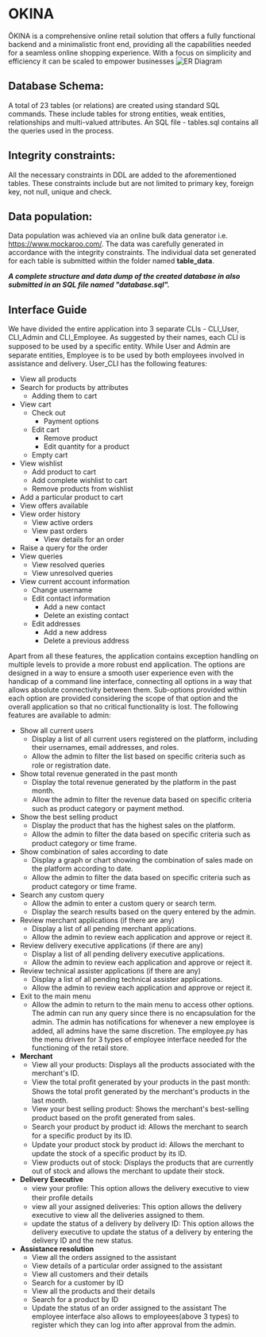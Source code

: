 # OKINA

ŌKINA is a comprehensive online retail solution that offers a fully functional backend and a minimalistic front end, providing all the capabilities needed for a seamless online shopping experience. With a focus on simplicity and efficiency it can be scaled to empower businesses
![ER Diagram](ŌKINA.png)

## Database Schema:
A total of 23 tables (or relations) are created using standard SQL
commands. These include tables for strong entities, weak entities,
relationships and multi-valued attributes. An SQL file - tables.sql contains
all the queries used in the process.

## Integrity constraints:
All the necessary constraints in DDL are added to the aforementioned
tables. These constraints include but are not limited to primary key, foreign
key, not null, unique and check.

## Data population:
Data population was achieved via an online bulk data generator i.e.
https://www.mockaroo.com/.
The data was carefully generated in accordance with the integrity
constraints.
The individual data set generated for each table is submitted within the
folder named **table_data**.

***A complete structure and data dump of the created database in also
submitted in an SQL file named **"database.sql"**.***

## **Interface Guide**
We have divided the entire application into 3 separate CLIs - CLI_User, CLI_Admin and
CLI_Employee.
As suggested by their names, each CLI is supposed to be used by a speciﬁc entity.
While User and Admin are separate entities, Employee is to be used by both employees
involved in assistance and delivery.
User_CLI has the following features:
- View all products
- Search for products by attributes
    - Adding them to cart
- View cart
    - Check out
        - Payment options
    - Edit cart
        - Remove product
        - Edit quantity for a product
    - Empty cart
- View wishlist
    - Add product to cart
    - Add complete wishlist to cart
    - Remove products from wishlist
- Add a particular product to cart
- View offers available
- View order history
    - View active orders
    - View past orders
        - View details for an order
- Raise a query for the order
- View queries
    - View resolved queries
    - View unresolved queries
- View current account information
    - Change username
    - Edit contact information
        - Add a new contact
        - Delete an existing contact
    - Edit addresses
        - Add a new address
        - Delete a previous address

Apart from all these features, the application contains exception handling on multiple
levels to provide a more robust end application.
The options are designed in a way to ensure a smooth user experience even with the
handicap of a command line interface, connecting all options in a way that allows absolute
connectivity between them. Sub-options provided within each option are provided considering
the scope of that option and the overall application so that no critical functionality is lost.
The following features are available to admin:
- Show all current users
    - Display a list of all current users registered on the platform, including their
usernames, email addresses, and roles.
    - Allow the admin to ﬁlter the list based on speciﬁc criteria such as role or registration
date.
- Show total revenue generated in the past month
    - Display the total revenue generated by the platform in the past month.
    - Allow the admin to ﬁlter the revenue data based on speciﬁc criteria such as product
category or payment method.
- Show the best selling product
    - Display the product that has the highest sales on the platform.
    - Allow the admin to ﬁlter the data based on speciﬁc criteria such as product category
or time frame.
- Show combination of sales according to date
    - Display a graph or chart showing the combination of sales made on the platform
according to date.
    - Allow the admin to ﬁlter the data based on speciﬁc criteria such as product category
or time frame.
- Search any custom query
    - Allow the admin to enter a custom query or search term.
    - Display the search results based on the query entered by the admin.
- Review merchant applications (if there are any)
    - Display a list of all pending merchant applications.
    - Allow the admin to review each application and approve or reject it.
- Review delivery executive applications (if there are any)
    - Display a list of all pending delivery executive applications.
    - Allow the admin to review each application and approve or reject it.
- Review technical assister applications (if there are any)
    - Display a list of all pending technical assister applications.
    - Allow the admin to review each application and approve or reject it.
- Exit to the main menu
    - Allow the admin to return to the main menu to access other options.
The admin can run any query since there is no encapsulation for the admin. The admin has
notiﬁcations for whenever a new employee is added, all admins have the same discretion.
The employee.py has the menu driven for 3 types of employee interface needed for the
functioning of the retail store.
- **Merchant**
    - View all your products: Displays all the products associated with the merchant's ID.
    - View the total proﬁt generated by your products in the past month: Shows the total proﬁt
generated by the merchant's products in the last month.
    - View your best selling product: Shows the merchant's best-selling product based on the
proﬁt generated from sales.
    - Search your product by product id: Allows the merchant to search for a speciﬁc product
by its ID.
    - Update your product stock by product id: Allows the merchant to update the stock of a
speciﬁc product by its ID.
    - View products out of stock: Displays the products that are currently out of stock and
allows the merchant to update their stock.
- **Delivery Executive**
    - view your proﬁle: This option allows the delivery executive to view their proﬁle details
    - view all your assigned deliveries: This option allows the delivery executive to view all the
deliveries assigned to them.
    - update the status of a delivery by delivery ID: This option allows the delivery executive to
update the status of a delivery by entering the delivery ID and the new status.
- **Assistance resolution**
    - View all the orders assigned to the assistant
    - View details of a particular order assigned to the assistant
    - View all customers and their details
    - Search for a customer by ID
    - View all the products and their details
    - Search for a product by ID
    - Update the status of an order assigned to the assistant
The employee interface also allows to employees(above 3 types) to register which they can log
into after approval from the admin.
